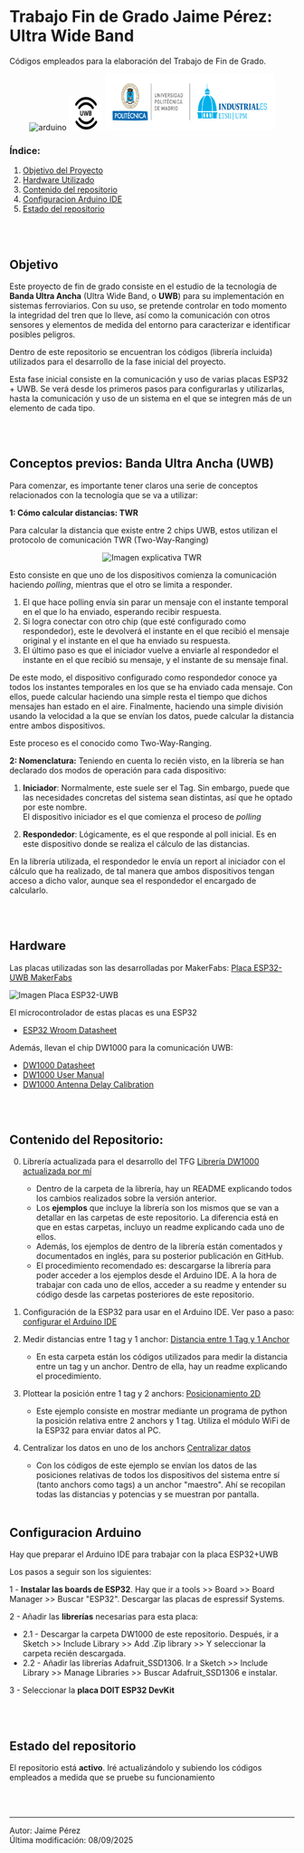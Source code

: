 # Trabajo Fin de Grado Jaime Pérez: Ultra Wide Band

Códigos empleados para la elaboración del Trabajo de Fin de Grado. 

<p align="center">
 <img src="https://cdn.worldvectorlogo.com/logos/arduino-1.svg" alt="arduino" width="60" height="60"/> <img src="https://github.com/jimmyperezp/TFG_UWB/blob/main/logo%20UWB.png" alt="arduino" width="60" height="60"/>
<img src="https://github.com/jimmyperezp/Programacion_de_sistemas/blob/main/logo%20escuela.png" alt="logo industriales" width="300" height="100"/> 


### Índice:
1. [Objetivo del Proyecto](#objetivo)
2. [Hardware Utilizado](#hardware)
3. [Contenido del repositorio](#contenido-del-repositorio)
4. [Configuracion Arduino IDE](#configuracion-arduino)
5. [Estado del repositorio](#estado-del-repositorio)

<br></br>

## Objetivo 

Este proyecto de fin de grado consiste en el estudio de la tecnología de **Banda Ultra Ancha** (Ultra Wide Band, o **UWB**) para su implementación en sistemas ferroviarios. Con su uso, se pretende controlar en todo momento la integridad del tren que lo lleve, así como la comunicación con otros sensores y elementos de medida del entorno para caracterizar e identificar posibles peligros. 

Dentro de este repositorio se encuentran los códigos (librería incluida) utilizados para el desarrollo de la fase inicial del proyecto.  

Esta fase inicial consiste en la comunicación y uso de varias placas ESP32 + UWB. Se verá desde los primeros pasos para configurarlas y utilizarlas, hasta la comunicación y uso de un sistema en el que se integren más de un elemento de cada tipo. 


 

<br></br>

## Conceptos previos: Banda Ultra Ancha (UWB)

Para comenzar, es importante tener claros una serie de conceptos relacionados con la tecnología que se va a utilizar: 

**1: Cómo calcular distancias: TWR**  

Para calcular la distancia que existe entre 2 chips UWB, estos utilizan el protocolo de comunicación TWR (Two-Way-Ranging)
<p align="center">
<img src="https://cdn.sewio.net/wp-content/uploads/2016/04/TWR-Scheme.jpg" alt="Imagen explicativa TWR" width="400" height="400"/>
<p/>


Esto consiste en que uno de los dispositivos comienza la comunicación haciendo *polling*, mientras que el otro se limita a responder.  
1. El que hace polling envía sin parar un mensaje con el instante temporal en el que lo ha enviado, esperando recibir respuesta. 
2. Si logra conectar con otro chip (que esté configurado como respondedor), este le devolverá el instante en el que recibió el mensaje original y el instante en el que ha enviado su respuesta.  
3. El último paso es que el iniciador vuelve a enviarle al respondedor el instante en el que recibió su mensaje, y el instante de su mensaje final.  

De este modo, el dispositivo configurado como respondedor conoce ya todos los instantes temporales en los que se ha enviado cada mensaje. Con ellos, puede calcular haciendo una simple resta el tiempo que dichos mensajes han estado en el aire. 
Finalmente, haciendo una simple división usando la velocidad a la que se envían los datos, puede calcular la distancia entre ambos dispositivos. 

Este proceso es el conocido como Two-Way-Ranging.

**2: Nomenclatura:** 
Teniendo en cuenta lo recién visto, en la librería se han declarado dos modos de operación para cada dispositivo: 

1. **Iniciador**: Normalmente, este suele ser el Tag. Sin embargo, puede que las necesidades concretas del sistema sean distintas, así que he optado por este nombre.   
El dispositivo iniciador es el que comienza el proceso de *polling*

2. **Respondedor**: Lógicamente, es el que responde al poll inicial. Es en este dispositivo donde se realiza el cálculo de las distancias. 

En la librería utilizada, el respondedor le envía un report al iniciador con el cálculo que ha realizado, de tal manera que ambos dispositivos tengan acceso a dicho valor, aunque sea el respondedor el encargado de calcularlo. 


<br></br>

## Hardware 

Las placas utilizadas son las desarrolladas por MakerFabs: [Placa ESP32-UWB MakerFabs](https://www.makerfabs.com/esp32-uwb-ultra-wideband.html?srsltid=AfmBOoptL7z67ua57v7tP1AYSjEUQVG0_JfwDDH6NKWy50RSJLR1hWZG)


![Imagen Placa ESP32-UWB](https://github.com/Makerfabs/Makerfabs-ESP32-UWB/blob/main/md_pic/front.jpg?raw=true)

El microcontrolador de estas placas es una ESP32
- [ESP32 Wroom Datasheet](https://www.espressif.com/sites/default/files/documentation/esp32-wroom-32_datasheet_en.pdf)


Además, llevan el chip DW1000 para la comunicación UWB: 

- [DW1000 Datasheet](https://www.qorvo.com/products/d/da007946)
- [DW1000 User Manual](https://www.decawave.com/sites/default/files/resources/dw1000_user_manual_2.11.pdf)
- [DW1000 Antenna Delay Calibration](https://www.decawave.com/wp-content/uploads/2018/10/APS014_Antennna-Delay-Calibration_V1.2.pdf)


<br></br>

## Contenido del Repositorio: 
0. Librería actualizada para el desarrollo del TFG [Librería DW1000 actualizada por mí](00%20-%20Libreria%20TFG%20Jaime%20Perez)
    - Dentro de la carpeta de la librería, hay un README explicando todos los cambios realizados sobre la versión anterior. 
    - Los **ejemplos** que incluye la librería son los mismos que se van a detallar en las carpetas de este repositorio. La diferencia está en que en estas carpetas, incluyo un readme explicando cada uno de ellos.
    - Además, los ejemplos de dentro de la librería están comentados y documentados en inglés, para su posterior publicación en GitHub.
    - El procedimiento recomendado es: descargarse la librería para poder acceder a los ejemplos desde  el Arduino IDE. A la hora de trabajar con cada uno de ellos, acceder a su readme y entender su código desde las carpetas posteriores de este repositorio.


1. Configuración de la ESP32 para usar en el Arduino IDE. Ver paso a paso: [configurar el Arduino IDE](#configuracion-arduino)

2. Medir distancias entre 1 tag y 1 anchor:  [Distancia entre 1 Tag y 1 Anchor](Medir%20distancias)
    - En esta carpeta están los códigos utilizados para medir la distancia entre un tag y un anchor. Dentro de ella, hay un readme explicando el procedimiento. 

3. Plottear la posición entre 1 tag y 2 anchors:  [Posicionamiento 2D](03%20-%20Posicionamiento%202D)
    - Este ejemplo consiste en mostrar mediante un programa de python la posición relativa entre 2 anchors y 1 tag. Utiliza el módulo WiFi de la ESP32 para enviar datos al PC. 

4. Centralizar los datos en uno de los anchors [Centralizar datos](04%20-%20Centralizar%20Datos)
    - Con los códigos de este ejemplo se envían los datos de las posiciones relativas de todos los dispositivos del sistema entre sí (tanto anchors como tags) a un anchor "maestro". Ahí se recopilan todas las distancias y potencias y se muestran por pantalla.
<br></br>

## Configuracion Arduino 

Hay que preparar el Arduino IDE para trabajar con la placa ESP32+UWB

Los pasos a seguir son los siguientes:

1 - **Instalar las boards de ESP32**. Hay que ir a tools >> Board >> Board Manager >>  Buscar "ESP32". Descargar las placas de espressif Systems.

2 - Añadir las **librerías** necesarias para esta placa:
  - 2.1 - Descargar la carpeta DW1000 de este repositorio. Después, ir a Sketch >> Include Library >> Add .Zip library >> Y seleccionar la carpeta recién descargada.
  - 2.2 - Añadir las librerías Adafruit_SSD1306. Ir a Sketch >> Include Library >> Manage Libraries >> Buscar Adafruit_SSD1306 e instalar.

3 - Seleccionar la **placa DOIT ESP32 DevKit**


<br></br>

## Estado del repositorio
El repositorio está **activo**. Iré actualizándolo y subiendo los códigos empleados a medida que se pruebe su funcionamiento

<br></br>

-------------
Autor: Jaime Pérez  
Última modificación: 08/09/2025

